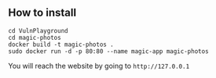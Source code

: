 ## How to install

```
cd VulnPlayground 
cd magic-photos
docker build -t magic-photos .
sudo docker run -d -p 80:80 --name magic-app magic-photos
```

You will reach the website by going to `http://127.0.0.1`
